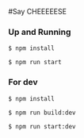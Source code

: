 #Say CHEEEEESE

### Up and Running

```
$ npm install

$ npm run start
```

### For dev

```
$ npm install 

$ npm run build:dev

$ npm run start:dev
```